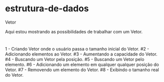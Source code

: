 # estrutura-de-dados
Vetor

Aqui estou mostrando as possibilidades de trabalhar com um Vetor.
#
1 - Criando Vetor onde o usuário passa o tamanho inicial do Vetor.
#2 - Adicionando elementos ao Vetor.
#3 - Aumentando a capacidade do Vetor.
#4 - Buscando um Vetor pela posição.
#5 - Buscando um Vetor pelo elemento.
#6 - Adicionando um elemento em qualquer qualquer posição do Vetor.
#7 - Removendo um elemento do Vetor.
#8 - Exibindo o tamanho real do Vetor.
